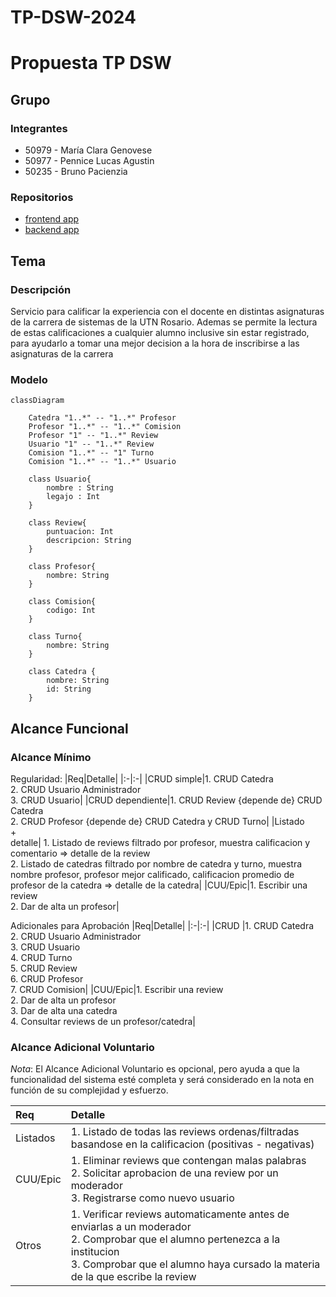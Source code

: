 # TP-DSW-2024
# Propuesta TP DSW

## Grupo
### Integrantes
* 50979 - María Clara Genovese
* 50977 - Pennice Lucas Agustin
* 50235 - Bruno Pacienzia

### Repositorios
* [frontend app](https://github.com/LucasPennice/TP-DSW-FRONT.git)
* [backend app](https://github.com/LucasPennice/TP-DSW-BACK.git)

## Tema
### Descripción
Servicio para calificar la experiencia con el docente en distintas asignaturas de la carrera de sistemas de la UTN Rosario. Ademas se permite la lectura de estas calificaciones a cualquier alumno inclusive sin estar registrado, para ayudarlo a tomar una mejor decision a la hora de inscribirse a las asignaturas de la carrera

### Modelo
```mermaid
classDiagram

    Catedra "1..*" -- "1..*" Profesor
    Profesor "1..*" -- "1..*" Comision
    Profesor "1" -- "1..*" Review
    Usuario "1" -- "1..*" Review
    Comision "1..*" -- "1" Turno
    Comision "1..*" -- "1..*" Usuario

    class Usuario{
        nombre : String
        legajo : Int
    }

    class Review{
        puntuacion: Int
        descripcion: String
    }

    class Profesor{
        nombre: String
    }

    class Comision{
        codigo: Int
    }

    class Turno{
        nombre: String
    }

    class Catedra {
        nombre: String
        id: String      
    }
```

## Alcance Funcional 

### Alcance Mínimo

Regularidad:
|Req|Detalle|
|:-|:-|
|CRUD simple|1. CRUD Catedra<br>2. CRUD Usuario Administrador<br>3. CRUD Usuario|
|CRUD dependiente|1. CRUD Review {depende de} CRUD Catedra <br>2. CRUD Profesor {depende de} CRUD Catedra y CRUD Turno|
|Listado<br>+<br>detalle| 1. Listado de reviews filtrado por profesor, muestra calificacion y comentario => detalle de la review<br> 2. Listado de catedras filtrado por nombre de catedra y turno, muestra nombre profesor, profesor mejor calificado, calificacion promedio de profesor de la catedra  => detalle de la catedra|
|CUU/Epic|1. Escribir una review<br>2. Dar de alta un profesor|


Adicionales para Aprobación
|Req|Detalle|
|:-|:-|
|CRUD |1. CRUD Catedra<br>2. CRUD Usuario Administrador<br>3. CRUD Usuario<br>4. CRUD Turno<br>5. CRUD Review<br>6. CRUD Profesor<br>7. CRUD Comision|
|CUU/Epic|1. Escribir una review<br>2. Dar de alta un profesor<br>3. Dar de alta una catedra<br> 4. Consultar reviews de un profesor/catedra|


### Alcance Adicional Voluntario

*Nota*: El Alcance Adicional Voluntario es opcional, pero ayuda a que la funcionalidad del sistema esté completa y será considerado en la nota en función de su complejidad y esfuerzo.

|Req|Detalle|
|:-|:-|
|Listados |1. Listado de todas las reviews ordenas/filtradas basandose en la calificacion (positivas - negativas)|
|CUU/Epic|1. Eliminar reviews que contengan malas palabras <br>2. Solicitar aprobacion de una review por un moderador <br>3. Registrarse como nuevo usuario|
|Otros|1. Verificar reviews automaticamente antes de enviarlas a un moderador <br> 2. Comprobar que el alumno pertenezca a la institucion <br> 3. Comprobar que el alumno haya cursado la materia de la que escribe la review |


